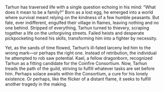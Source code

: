 Tarhun has traversed life with a single question echoing in his mind: “What does it mean to be a family?” Born as a lost egg, he emerged into a world where survival meant relying on the kindness of a few humble peasants. But fate, ever indifferent, engulfed their village in flames, leaving nothing and no one behind. Stripped of everything, Tarhun turned to thievery, scraping together a life on the unforgiving streets. Failed heists and desperate pickpocketing honed his skills, transforming him into a fighter by necessity.

Yet, as the sands of time flowed, Tarhun’s ill-fated larceny led him to the wrong mark—or perhaps the right one. Instead of retribution, the individual he attempted to rob saw potential. Kael, a fellow dragonborn, recognized Tarhun as a fitting candidate for the Coinfire Consortium. Now, Tarhun treads the path of the guild, striving to fulfill whatever tasks are set before him. Perhaps solace awaits within the Consortium, a cure for his lonely existence. Or perhaps, like the flicker of a distant flame, it seeks to fulfill another tragedy in the making.